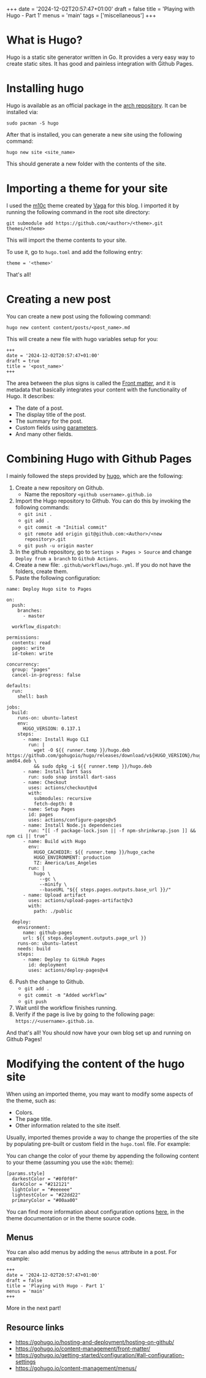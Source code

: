+++
date = '2024-12-02T20:57:47+01:00'
draft = false
title = 'Playing with Hugo - Part 1'
menus = 'main'
tags  = ['miscellaneous']
+++

# What is Hugo?

Hugo is a static site generator written in Go. It provides a very easy way to create static sites. It has good and painless integration with Github Pages.

# Installing hugo

Hugo is available as an official package in the [arch repository](https://archlinux.org/packages/extra/x86_64/hugo/). It can be installed via:

```
sudo pacman -S hugo
```

After that is installed, you can generate a new site using the following command:

```
hugo new site <site_name>
```

This should generate a new folder with the contents of the site.

# Importing a theme for your site

I used the [m10c](https://themes.gohugo.io/themes/hugo-theme-m10c/) theme created by [Vaga](https://vaga.io/) for this blog. I imported it by running the following command in the root site directory:

```
git submodule add https://github.com/<author>/<theme>.git themes/<theme>
```

This will import the theme contents to your site.

To use it, go to `hugo.toml` and add the following entry:

```
theme = '<theme>'
```

That's all!

# Creating a new post

You can create a new post using the following command:

```
hugo new content content/posts/<post_name>.md
```

This will create a new file with hugo variables setup for you:

```
+++
date = '2024-12-02T20:57:47+01:00'
draft = true
title = '<post_name>'
+++
```

The area between the plus signs is called the [Front matter](https://gohugo.io/content-management/front-matter/), and it is metadata that basically integrates your content with the functionality of Hugo. It describes:

- The date of a post.
- The display title of the post.
- The summary for the post.
- Custom fields using [parameters](https://gohugo.io/content-management/front-matter/#parameters).
- And many other fields.

# Combining Hugo with Github Pages

I mainly followed the steps provided by [hugo](https://gohugo.io/hosting-and-deployment/hosting-on-github/), which are the following:

1. Create a new repository on Github.
    - Name the repository `<github username>.github.io`
2. Import the Hugo repository to Github. You can do this by invoking the following commands:
    - `git init .`
    - `git add .`
    - `git commit -m "Initial commit"`
    - `git remote add origin git@github.com:<Author>/<new repository>.git`
    - `git push -u origin master`
3. In the github repository, go to `Settings > Pages > Source` and change `Deploy from a branch` to `Github Actions`.
4. Create a new file: `.github/workflows/hugo.yml`. If you do not have the folders, create them.
5. Paste the following configuration:

```
name: Deploy Hugo site to Pages

on:
  push:
    branches:
      - master

  workflow_dispatch:

permissions:
  contents: read
  pages: write
  id-token: write

concurrency:
  group: "pages"
  cancel-in-progress: false

defaults:
  run:
    shell: bash

jobs:
  build:
    runs-on: ubuntu-latest
    env:
      HUGO_VERSION: 0.137.1
    steps:
      - name: Install Hugo CLI
        run: |
          wget -O ${{ runner.temp }}/hugo.deb https://github.com/gohugoio/hugo/releases/download/v${HUGO_VERSION}/hugo_extended_${HUGO_VERSION}_linux-amd64.deb \
          && sudo dpkg -i ${{ runner.temp }}/hugo.deb          
      - name: Install Dart Sass
        run: sudo snap install dart-sass
      - name: Checkout
        uses: actions/checkout@v4
        with:
          submodules: recursive
          fetch-depth: 0
      - name: Setup Pages
        id: pages
        uses: actions/configure-pages@v5
      - name: Install Node.js dependencies
        run: "[[ -f package-lock.json || -f npm-shrinkwrap.json ]] && npm ci || true"
      - name: Build with Hugo
        env:
          HUGO_CACHEDIR: ${{ runner.temp }}/hugo_cache
          HUGO_ENVIRONMENT: production
          TZ: America/Los_Angeles
        run: |
          hugo \
            --gc \
            --minify \
            --baseURL "${{ steps.pages.outputs.base_url }}/"          
      - name: Upload artifact
        uses: actions/upload-pages-artifact@v3
        with:
          path: ./public

  deploy:
    environment:
      name: github-pages
      url: ${{ steps.deployment.outputs.page_url }}
    runs-on: ubuntu-latest
    needs: build
    steps:
      - name: Deploy to GitHub Pages
        id: deployment
        uses: actions/deploy-pages@v4
```

6. Push the change to Github.
    - `git add .`
    - `git commit -m "Added workflow"`
    - `git push`
7. Wait until the workflow finishes running.
8. Verify if the page is live by going to the following page: `https://<username>.github.io`.

And that's all! You should now have your own blog set up and running on Github Pages!

# Modifying the content of the hugo site

When using an imported theme, you may want to modify some aspects of the theme, such as:

- Colors.
- The page title.
- Other information related to the site itself.

Usually, imported themes provide a way to change the properties of the site by populating pre-built or custom field in the `hugo.toml` file. For example:

You can change the color of your theme by appending the following content to your theme (assuming you use the `m10c` theme):

```
[params.style]
  darkestColor = "#0f0f0f"
  darkColor = "#212121"
  lightColor = "#eeeeee"
  lightestColor = "#22dd22"
  primaryColor = "#00aa00"
```

You can find more information about configuration options [here](https://gohugo.io/getting-started/configuration/#all-configuration-settings), in the theme documentation or in the theme source code.

## Menus

You can also add menus by adding the `menus` attribute in a post. For example:

```
+++
date = '2024-12-02T20:57:47+01:00'
draft = false
title = 'Playing with Hugo - Part 1'
menus = 'main'
+++
```

More in the next part!

## Resource links

- https://gohugo.io/hosting-and-deployment/hosting-on-github/
- https://gohugo.io/content-management/front-matter/
- https://gohugo.io/getting-started/configuration/#all-configuration-settings
- https://gohugo.io/content-management/menus/